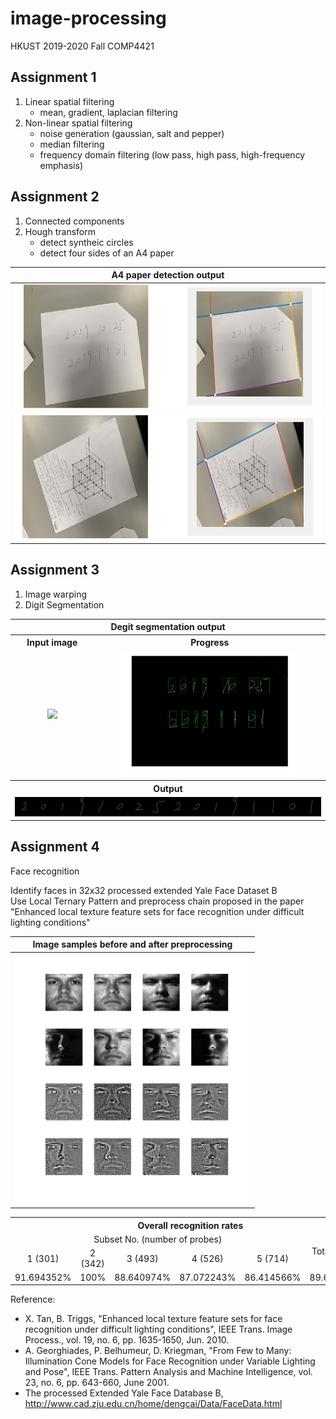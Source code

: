 # image-processing
HKUST 2019-2020 Fall COMP4421

## Assignment 1
1. Linear spatial filtering
    - mean, gradient, laplacian filtering
2. Non-linear spatial filtering
    - noise generation (gaussian, salt and pepper)
    - median filtering
    - frequency domain filtering (low pass, high pass, high-frequency emphasis)

## Assignment 2
1. Connected components
2. Hough transform
    - detect syntheic circles
    - detect four sides of an A4 paper

| A4 paper detection output                  |
| :----------------------------------------: |
| <img src="img/ass2_Q3_4.png" height="200"> |
| <img src="img/ass2_Q3_6.png" height="200"> |

## Assignment 3
1. Image warping
2. Digit Segmentation

<table>
  <tr>
    <th colspan="2">Degit segmentation output</th>
  </tr>
  <tr>
    <th>Input image</th>
    <th>Progress</th>
  </tr>
  <tr>
    <td align="center">
      <img src="img/ass3_Q2_3.bmp" height="200">
    </td>
    <td align="center">
      <img src="img/ass3_Q2_3_boxes.png" height="200">
    </td>
  </tr>
  <tr>
    <th colspan="2">Output</th>
  </tr>
  <tr>
  <tr>
    <td colspan="2" align="center">
      <img src="img/ass3_Q2_3_all.jpg">
    </td>
  </tr>
</table>

## Assignment 4
Face recognition

Identify faces in 32x32 processed extended Yale Face Dataset B<br/>
Use Local Ternary Pattern and preprocess chain proposed in the paper "Enhanced local texture feature sets for face recognition under difficult lighting conditions"

| Image samples before and after preprocessing     |
| :----------------------------------------------: |
| <img src="img/ass4_preprocess.png" height="400"> |

<table>
  <tr>
    <th colspan="6">Overall recognition rates</th>
  </tr>
  <tr>
    <td colspan="5" align="center">Subset No. (number of probes)</td>
    <td rowspan="2" align="center">Total (2376)</td>
  </tr>
  <tr>
    <td align="center">1 (301)</td>
    <td align="center">2 (342)</td>
    <td align="center">3 (493)</td>
    <td align="center">4 (526)</td>    
    <td align="center">5 (714)</td>
  </tr>
  <tr>
    <td align="center">91.694352%</td>
    <td align="center">100%</td>
    <td align="center">88.640974%</td>
    <td align="center">87.072243%</td>    
    <td align="center">86.414566%</td>
    <td align="center">89.646465%</td>
  </tr>
  <tr>
</table>

Reference:
- X. Tan, B. Triggs, "Enhanced local texture feature sets for face recognition under difficult lighting conditions", IEEE Trans. Image Process., vol. 19, no. 6, pp. 1635-1650, Jun. 2010.
- A. Georghiades, P. Belhumeur, D. Kriegman, "From Few to Many: Illumination Cone Models for Face Recognition under Variable Lighting and Pose", IEEE Trans. Pattern Analysis and Machine Intelligence, vol. 23, no. 6, pp. 643-660, June 2001.
- The processed Extended Yale Face Database B, http://www.cad.zju.edu.cn/home/dengcai/Data/FaceData.html